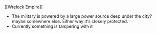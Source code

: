 [[Wrelock Empire]]

- The military is powered by a large power source deep under the city? maybe somewhere else. Either way it's closely protected.
- Currently something is tampering with it